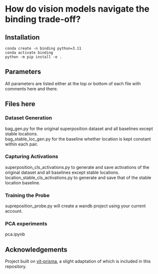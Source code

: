# How do vision models navigate the binding trade-off?
## Installation
`conda create -n binding python=3.11`       
`conda activate binding`      
`python -m pip install -e .`    
## Parameters
All parameters are listed either at the top or bottom of each file with comments here and there.    
## Files here
### Dataset Generation
bag_gen.py for the original superposition dataset and all baselines except stable locations.        
bag_stable_loc_gen.py for the baseline whether location is kept constant within each pair.      
### Capturing Activations
superposition_cls_activations.py to generate and save activations of the original dataset and all baselines except stable locations.      
location_stable_cls_activations.py to generate and save that of the stable location baseline.     
### Training the Probe
supreposition_probe.py will create a wandb project using your current account.    
### PCA experiments
pca.ipynb     
## Acknowledgements
Project built on [vit-prisma](https://github.com/Prisma-Multimodal/ViT-Prisma), a slight adaptation of which is included in this repository.        
